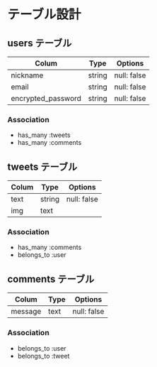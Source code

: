 # テーブル設計

## users テーブル

| Colum              | Type   | Options     |
| ------------------ | ------ | ----------- |
| nickname           | string | null: false |
| email              | string | null: false |
| encrypted_password | string | null: false |

### Association

- has_many :tweets
- has_many :comments

## tweets テーブル

| Colum | Type   | Options     |
| ----- | ------ | ----------- |
| text  | string | null: false |
| img   | text   |             |

### Association

- has_many :comments
- belongs_to :user

## comments テーブル

| Colum   | Type | Options     |
| ------- | ---- | ----------- |
| message | text | null: false |

### Association

- belongs_to :user
- belongs_to :tweet